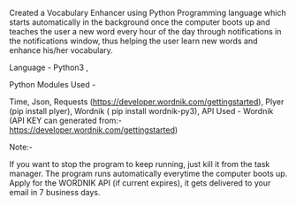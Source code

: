 Created a Vocabulary Enhancer using Python Programming language which starts automatically in the background once the computer boots up and teaches the user a new word every hour of the day through notifications in the notifications window, thus helping the user learn new words and enhance his/her vocabulary.

Language - Python3 ,

Python Modules Used -

Time,
Json,
Requests (https://developer.wordnik.com/gettingstarted),
Plyer (pip install plyer),
Wordnik ( pip install wordnik-py3),
API Used - Wordnik (API KEY can generated from:- https://developer.wordnik.com/gettingstarted)

Note:-

If you want to stop the program to keep running, just kill it from the task manager.
The program runs automatically everytime the computer boots up.
Apply for the WORDNIK API (if current expires), it gets delivered to your email in 7 business days.
